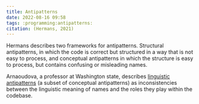 ```yaml
---
title: Antipatterns
date: 2022-08-16 09:58
tags: :programming:antipatterns:
citation: (Hermans, 2021)
---
```


Hermans describes two frameworks for antipatterns. Structural antipatterns, in which the code is correct but structured in a way that is not easy to process, and conceptual antipatterns in which the structure is easy to process, but contains confusing or misleading names.

Arnaoudova, a professor at Washington state, describes [linguistic antipatterns](202208161007.md) (a subset of conceptual antipatterns) as inconsistencies between the linguistic meaning of names and the roles they play within the codebase.
